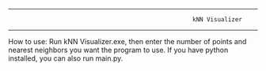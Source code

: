 ------------------------------------------------------------------------------------------------------------------------
														kNN Visualizer
------------------------------------------------------------------------------------------------------------------------

How to use:
Run kNN Visualizer.exe, then enter the number of points and nearest neighbors you want the program to use.
If you have python installed, you can also run main.py.